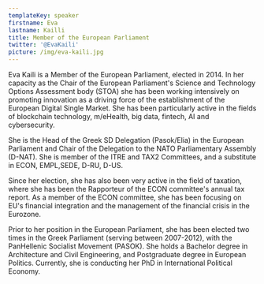 ```yaml
---
templateKey: speaker
firstname: Eva
lastname: Kailli
title: Member of the European Parliament
twitter: '@EvaKaili'
picture: /img/eva-kaili.jpg
---
```

Eva Kaili is a Member of the European Parliament, elected in 2014. In her capacity as the Chair of the European Parliament's Science and Technology Options Assessment body (STOA) she has been working intensively on promoting innovation as a driving force of the establishment of the European Digital Single Market. She has been particularly active in the fields of blockchain technology, m/eHealth, big data, fintech, AI and cybersecurity. 

She is the Head of the Greek SD Delegation (Pasok/Elia) in the European Parliament and Chair of the Delegation to the NATO Parliamentary Assembly (D-NAT). She is member of the ITRE and TAX2 Committees, and a substitute in ECON, EMPL,SEDE, D-RU, D-US.

Since her election, she has also been very active in the field of taxation, where she has been the Rapporteur of the ECON committee's annual tax report. As a member of the ECON committee, she has been focusing on EU's financial integration and the management of the financial crisis in the Eurozone.  

Prior to her position in the European Parliament, she has been elected two times in the Greek Parliament (serving between 2007-2012), with the PanHellenic Socialist Movement (PASOK). She holds a Bachelor degree in Architecture and Civil Engineering, and Postgraduate degree in European Politics. Currently, she is conducting her PhD in International Political Economy.

